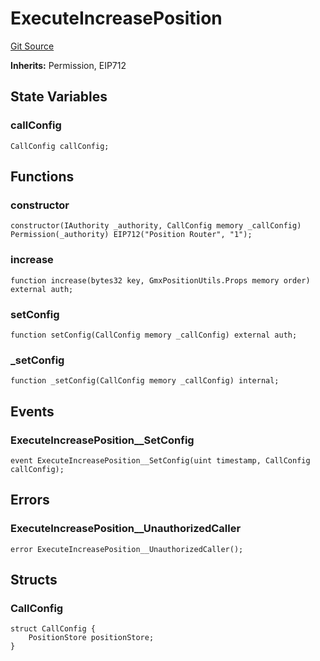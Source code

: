 # ExecuteIncreasePosition
[Git Source](https://github.com/GMX-Blueberry-Club/puppet-contracts/blob/9c0e4bd812e2fadc24247bdb9759d2c34c92a190/src/position/ExecuteIncreasePosition.sol)

**Inherits:**
Permission, EIP712


## State Variables
### callConfig

```solidity
CallConfig callConfig;
```


## Functions
### constructor


```solidity
constructor(IAuthority _authority, CallConfig memory _callConfig) Permission(_authority) EIP712("Position Router", "1");
```

### increase


```solidity
function increase(bytes32 key, GmxPositionUtils.Props memory order) external auth;
```

### setConfig


```solidity
function setConfig(CallConfig memory _callConfig) external auth;
```

### _setConfig


```solidity
function _setConfig(CallConfig memory _callConfig) internal;
```

## Events
### ExecuteIncreasePosition__SetConfig

```solidity
event ExecuteIncreasePosition__SetConfig(uint timestamp, CallConfig callConfig);
```

## Errors
### ExecuteIncreasePosition__UnauthorizedCaller

```solidity
error ExecuteIncreasePosition__UnauthorizedCaller();
```

## Structs
### CallConfig

```solidity
struct CallConfig {
    PositionStore positionStore;
}
```

